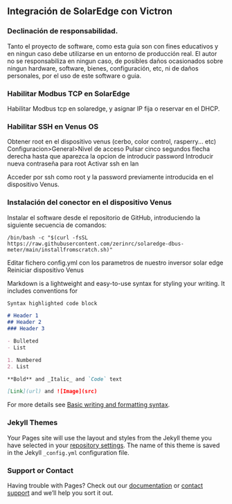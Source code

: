 ## Integración de SolarEdge con Victron
### Declinación de responsabilidad.
Tanto el proyecto de software, como esta guia son con fines educativos y en ningun caso debe utilizarse en un entorno de producción real.
El autor no se responsabiliza en ningun caso, de posibles daños ocasionados sobre ningun hardware, software, bienes, configuración, etc, ni de daños personales, por el uso de este software o guia.


### Habilitar Modbus TCP en SolarEdge
Habilitar Modbus tcp en solaredge, y asignar IP fija o reservar en el DHCP.

### Habilitar SSH en Venus OS
Obtener root en el dispositivo venus (cerbo, color control, rasperry... etc)
Configuracion>General>Nivel de acceso
Pulsar cinco segundos flecha derecha hasta que aparezca la opcion de introducir password
Introducir nueva contraseña para root
Activar ssh en lan

Acceder por ssh como root y la password previamente introducida en el dispositivo Venus.

### Instalación del conector en el dispositivo Venus
Instalar el software desde el repositorio de GitHub, introduciendo la siguiente secuencia de comandos:
```
/bin/bash -c "$(curl -fsSL https://raw.githubusercontent.com/zerinrc/solaredge-dbus-meter/main/installfromscratch.sh)"
```

Editar fichero config.yml con los parametros de nuestro inversor solar edge
Reiniciar dispositivo Venus



Markdown is a lightweight and easy-to-use syntax for styling your writing. It includes conventions for

```markdown
Syntax highlighted code block

# Header 1
## Header 2
### Header 3

- Bulleted
- List

1. Numbered
2. List

**Bold** and _Italic_ and `Code` text

[Link](url) and ![Image](src)
```

For more details see [Basic writing and formatting syntax](https://docs.github.com/en/github/writing-on-github/getting-started-with-writing-and-formatting-on-github/basic-writing-and-formatting-syntax).

### Jekyll Themes

Your Pages site will use the layout and styles from the Jekyll theme you have selected in your [repository settings](https://github.com/zerinrc/solaredge-dbus-meter/settings/pages). The name of this theme is saved in the Jekyll `_config.yml` configuration file.

### Support or Contact

Having trouble with Pages? Check out our [documentation](https://docs.github.com/categories/github-pages-basics/) or [contact support](https://support.github.com/contact) and we’ll help you sort it out.
